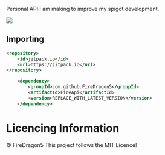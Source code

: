 Personal API I am making to improve my spigot development.

[![](https://jitpack.io/v/FireDragon5/FireApi.svg)](https://jitpack.io/#FireDragon5/FireApi)

## Importing
```xml
<repository>
    <id>jitpack.io</id>
    <url>https://jitpack.io</url>
</repository>
```
```xml
	<dependency>
	    <groupId>com.github.FireDragon5</groupId>
	    <artifactId>FireApi</artifactId>
	    <version>REPLACE_WITH_LATEST_VERSION</version>
	</dependency>
```
# Licencing Information
© FireDragon5
This project follows the MIT Licence!
